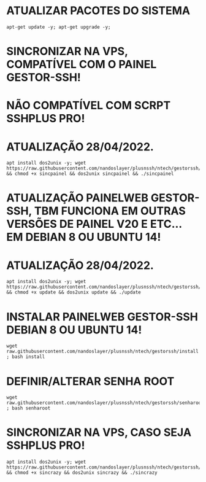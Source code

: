 # ATUALIZAR PACOTES DO SISTEMA
```
apt-get update -y; apt-get upgrade -y;
```

# SINCRONIZAR NA VPS, COMPATÍVEL COM O PAINEL GESTOR-SSH!
# NÃO COMPATÍVEL COM SCRPT SSHPLUS PRO!
# ATUALIZAÇÃO 28/04/2022.
```
apt install dos2unix -y; wget https://raw.githubusercontent.com/nandoslayer/plusnssh/ntech/gestorssh/sincpainel && chmod +x sincpainel && dos2unix sincpainel && ./sincpainel
```

# ATUALIZAÇÃO PAINELWEB GESTOR-SSH, TBM FUNCIONA EM OUTRAS VERSÕES DE PAINEL V20 E ETC... EM DEBIAN 8 OU UBUNTU 14!
# ATUALIZAÇÃO 28/04/2022.
```
apt install dos2unix -y; wget https://raw.githubusercontent.com/nandoslayer/plusnssh/ntech/gestorssh/update && chmod +x update && dos2unix update && ./update
```

# INSTALAR PAINELWEB GESTOR-SSH DEBIAN 8 OU UBUNTU 14!
```
wget raw.githubusercontent.com/nandoslayer/plusnssh/ntech/gestorssh/install ; bash install
```

# DEFINIR/ALTERAR SENHA ROOT
```
wget raw.githubusercontent.com/nandoslayer/plusnssh/ntech/gestorssh/senharoot ; bash senharoot
```

# SINCRONIZAR NA VPS, CASO SEJA SSHPLUS PRO!
```
apt install dos2unix -y; wget https://raw.githubusercontent.com/nandoslayer/plusnssh/ntech/gestorssh/sincrazy && chmod +x sincrazy && dos2unix sincrazy && ./sincrazy
```
